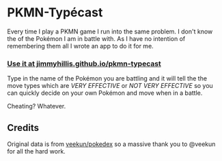 # PKMN-Typécast

Every time I play a PKMN game I run into the same problem. I don't know the of the Pokémon I am in battle with. As I have no intention of remembering them all I wrote an app to do it for me.

### [Use it at jimmyhillis.github.io/pkmn-typecast](http://jimmyhillis.github.io/pkmn-typecast/)

Type in the name of the Pokémon you are battling and it will tell the the move types which are _VERY EFFECTIVE_ or _NOT VERY EFFECTIVE_ so you can quickly decide on your own Pokémon and move when in a battle.

Cheating? Whatever.

## Credits

Original data is from [veekun/pokedex](https://github.com/veekun/pokedex) so a massive thank you to @veekun for all the hard work.
